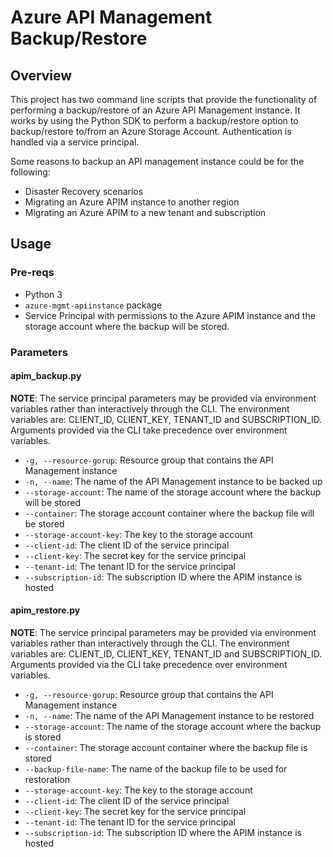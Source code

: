 # Azure API Management Backup/Restore

## Overview

This project has two command line scripts that provide the functionality of
performing a backup/restore of an Azure API Management instance.  It works by 
using the Python SDK to perform a backup/restore option to backup/restore to/from
an Azure Storage Account.
Authentication is handled via a service principal.

Some reasons to backup an API management instance could be for the following:

* Disaster Recovery scenarios
* Migrating an Azure APIM instance to another region
* Migrating an Azure APIM to a new tenant and subscription

## Usage

### Pre-reqs

* Python 3
* `azure-mgmt-apiinstance` package
* Service Principal with permissions to the Azure APIM instance and the storage account where
the backup will be stored.

### Parameters

#### apim_backup.py
 
 **NOTE**: The service principal parameters may be provided via environment variables rather than interactively 
 through the CLI.  The environment variables are: CLIENT_ID, CLIENT_KEY, TENANT_ID and SUBSCRIPTION_ID.
 Arguments provided via the CLI take precedence over environment variables.

- `-g, --resource-gorup`: Resource group that contains the API Management instance
- `-n, --name`: The name of the API Management instance to be backed up
- `--storage-account`: The name of the storage account where the backup will be stored
- `--container`: The storage account container where the backup file will be stored
- `--storage-account-key`: The key to the storage account
- `--client-id`: The client ID of the service principal
- `--client-key`: The secret key for the service principal
- `--tenant-id`: The tenant ID for the service principal
- `--subscription-id`: The subscription ID where the APIM instance is hosted

#### apim_restore.py

 **NOTE**: The service principal parameters may be provided via environment variables rather than interactively 
 through the CLI.  The environment variables are: CLIENT_ID, CLIENT_KEY, TENANT_ID and SUBSCRIPTION_ID.
 Arguments provided via the CLI take precedence over environment variables.

- `-g, --resource-gorup`: Resource group that contains the API Management instance
- `-n, --name`: The name of the API Management instance to be restored
- `--storage-account`: The name of the storage account where the backup is stored
- `--container`: The storage account container where the backup file is stored
- `--backup-file-name`: The name of the backup file to be used for restoration
- `--storage-account-key`: The key to the storage account
- `--client-id`: The client ID of the service principal
- `--client-key`: The secret key for the service principal
- `--tenant-id`: The tenant ID for the service principal
- `--subscription-id`: The subscription ID where the APIM instance is hosted